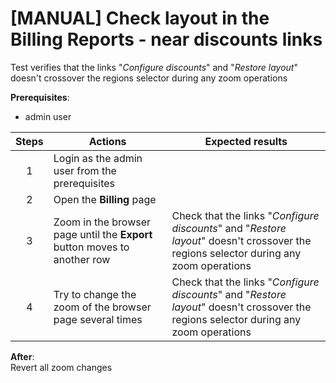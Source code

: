# [MANUAL] Check layout in the Billing Reports - near discounts links

Test verifies that the links "_Configure discounts_" and "_Restore layout_" doesn't crossover the regions selector during any zoom operations

**Prerequisites**:

- admin user

| Steps | Actions | Expected results |
| :---: | --- | --- |
| 1 | Login as the admin user from the prerequisites | |
| 2 | Open the **Billing** page | |
| 3 | Zoom in the browser page until the **Export** button moves to another row | Check that the links "_Configure discounts_" and "_Restore layout_" doesn't crossover the regions selector during any zoom operations |
| 4 | Try to change the zoom of the browser page several times | Check that the links "_Configure discounts_" and "_Restore layout_" doesn't crossover the regions selector during any zoom operations |

**After**:  
Revert all zoom changes